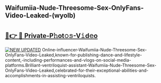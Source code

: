 ## Waifumiia-Nude-Threesome-Sex-OnlyFans-Video-Leaked-(wyolb)


# <h2><a href="https://mediaupload.pro?-19M">🔗👉 🔴 Private-P𝚑ot𝚘𝚜-V𝚒d𝚎o</a></h2>

[![NEW UPDATED](https://i.imgur.com/0qMVB7G.gif)](https://mediaupload.pro?-19M)
Online-influencer-Waifumiia-Nude-Threesome-Sex-OnlyFans-Video-Leaked,known-for-publishing-dance-and-lifestyle-content,-including-performances-and-vlogs-on-social-media-platforms.Brilliant-ventriloquist-assistant-Waifumiia-Nude-Threesome-Sex-OnlyFans-Video-Leaked,celebrated-for-their-exceptional-abilities-and-accomplishments-in-assisting-ventriloquists.  